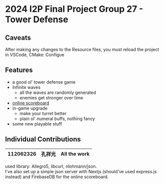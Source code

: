 # 2024 I2P Final Project Group 27 - Tower Defense

## Caveats

After making any changes to the Resource files, you must reload the project  
in VSCode, CMake: Configue

## Features
- a good ol' tower defense game
- Infinite waves
    - all the waves are randomly generated
    - enemies get stronger over time 
- [online scoreboard](https://i2p2-server.vercel.app/)
- in-game upgrade
    - make your turret better
    - plain ol' numeral buffs, nothing fancy
- some new playable stuff


## Individual Contributions

| 112062326 | 孔祥光 | All the work |
| --------- | --- | ------------ |

used library: Allegro5, libcurl, nlohmann/json.  
I've also set up a simple json server with Nextjs (should've used express.js instead) and FirebaseDB for the online scoreboard.
